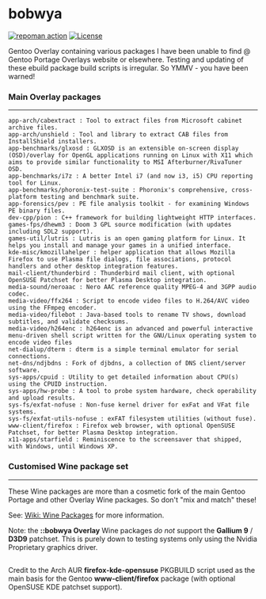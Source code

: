bobwya
======

[![repoman action](https://github.com/bobwya/bobwya/actions/workflows/repoman.yml/badge.svg)](https://github.com/bobwya/bobwya/actions/workflows/repoman.yml) [![License](http://img.shields.io/:license-gpl-green.svg)](https://tldrlegal.com/license/gnu-general-public-license-v2)

Gentoo Overlay containing various packages I have been unable to find @ Gentoo Portage Overlays website or elsewhere.
Testing and updating of these ebuild package build scripts is irregular. So YMMV - you have been warned!


### Main Overlay packages
-------------------------
	app-arch/cabextract : Tool to extract files from Microsoft cabinet archive files.
	app-arch/unshield : Tool and library to extract CAB files from InstallShield installers.
	app-benchmarks/glxosd : GLXOSD is an extensible on-screen display (OSD)/overlay for OpenGL applications running on Linux with X11 which aims to provide similar functionality to MSI Afterburner/RivaTuner OSD.
	app-benchmarks/i7z : A better Intel i7 (and now i3, i5) CPU reporting tool for Linux.
	app-benchmarks/phoronix-test-suite : Phoronix's comprehensive, cross-platform testing and benchmark suite.
	app-forensics/pev : PE file analysis toolkit - for examining Windows PE binary files.
	dev-cpp/pion : C++ framework for building lightweight HTTP interfaces.
	games-fps/dhewm3 : Doom 3 GPL source modification (with updates including SDL2 support).
	games-util/lutris : Lutris is an open gaming platform for Linux. It helps you install and manage your games in a unified interface.
	kde-misc/kmozillahelper : helper application that allows Mozilla Firefox to use Plasma file dialogs, file associations, protocol handlers and other desktop integration features.
	mail-client/thunderbird : Thunderbird mail client, with optional OpenSUSE Patchset for better Plasma Desktop integration.
	media-sound/neroaac : Nero AAC reference quality MPEG-4 and 3GPP audio codec.
	media-video/ffx264 : Script to encode video files to H.264/AVC video using the FFmpeg encoder.
	media-video/filebot : Java-based tools to rename TV shows, download subtitles, and validate checksums.
	media-video/h264enc : h264enc is an advanced and powerful interactive menu-driven shell script written for the GNU/Linux operating system to encode video files
	net-dialup/dterm : dterm is a simple terminal emulator for serial connections.
	net-dns/ndjbdns : Fork of djbdns, a collection of DNS client/server software.
	sys-apps/cpuid : Utility to get detailed information about CPU(s) using the CPUID instruction.
	sys-apps/hw-probe : A tool to probe system hardware, check operability and upload results.
	sys-fs/exfat-nofuse : Non-fuse kernel driver for exFat and VFat file systems.
	sys-fs/exfat-utils-nofuse : exFAT filesystem utilities (without fuse).
	www-client/firefox : Firefox web browser, with optional OpenSUSE Patchset, for better Plasma Desktop integration.
	x11-apps/starfield : Reminiscence to the screensaver that shipped, with Windows, until Windows XP.


### Customised Wine package set
-------------------------------

These Wine packages are more than a cosmetic fork of the main Gentoo Portage and other Overlay Wine packages. So don't "mix and match" these!

See: [Wiki: Wine Packages](https://github.com/bobwya/bobwya/wiki/Wine-Packages) for more information.

Note: the **::bobwya Overlay** Wine packages _do_ _not_ support the **Gallium 9** / **D3D9** patchset. This is purely down to testing systems only using the Nvidia Proprietary graphics driver.


##
Credit to the Arch AUR **firefox-kde-opensuse** PKGBUILD script used as the main basis for the Gentoo **www-client/firefox** package (with optional OpenSUSE KDE patchset support).
